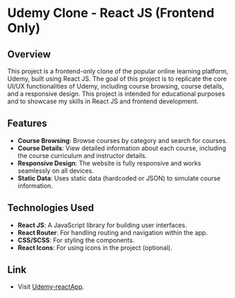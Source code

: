 # Udemy Clone - React JS (Frontend Only)

## Overview

This project is a frontend-only clone of the popular online learning platform, Udemy, built using React JS. The goal of this project is to replicate the core UI/UX functionalities of Udemy, including course browsing, course details, and a responsive design. This project is intended for educational purposes and to showcase my skills in React JS and frontend development.

## Features

- **Course Browsing**: Browse courses by category and search for courses.
- **Course Details**: View detailed information about each course, including the course curriculum and instructor details.
- **Responsive Design**: The website is fully responsive and works seamlessly on all devices.
- **Static Data**: Uses static data (hardcoded or JSON) to simulate course information.

## Technologies Used

- **React JS**: A JavaScript library for building user interfaces.
- **React Router**: For handling routing and navigation within the app.
- **CSS/SCSS**: For styling the components.
- **React Icons**: For using icons in the project (optional).

## Link
- Visit [Udemy-reactApp](udemy-react-gules.vercel.app).





